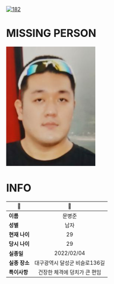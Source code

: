 [![182](https://img.shields.io/badge/%EC%8B%A4%EC%A2%85%EC%8B%A0%EA%B3%A0%EB%8A%94%20%EA%B5%AD%EB%B2%88%EC%97%86%EC%9D%B4-182-blue)](http://safe182.go.kr/index.do)

# MISSING PERSON

<img src="./missing_person.jpg">

# INFO

|🔑|💎|
|--|:--:|
|**이름**|문병준|
|**성별**|남자|
|**현재 나이**|29|
|**당시 나이**|29|
|**실종일**|2022/02/04|
|**실종 장소**|대구광역시 달성군 비슬로136길 |
|**특이사항**|건장한 체격에 덩치가 큰 편임|
